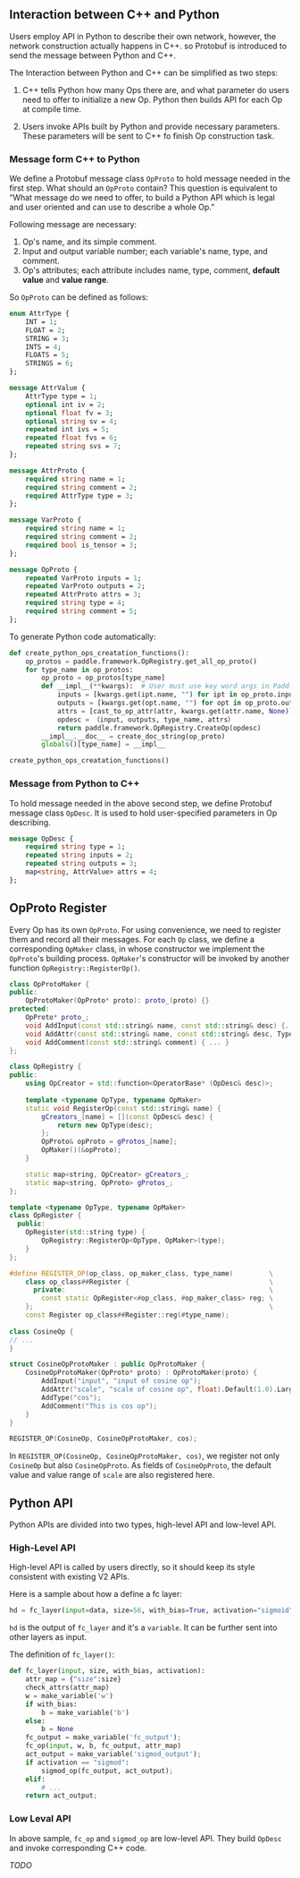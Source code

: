 ## Interaction between C++ and Python

Users employ API in Python to describe their own network, however, the network construction actually happens in C++. so Protobuf is introduced to send the message between Python and C++. 

The Interaction between Python and C++ can be simplified as two steps:

1. C++ tells Python how many Ops there are, and what parameter do users need to offer to initialize a new Op. Python then builds API for each Op at compile time.

2. Users invoke APIs built by Python and provide necessary parameters. These parameters will be sent to C++ fo finish Op construction task.

### Message form C++ to Python

We define a Protobuf message class `OpProto` to hold message needed in the first step. What should an `OpProto` contain? This question is equivalent to “What message do we need to offer, to build a Python API which is legal and user oriented and can use to describe a whole Op.”

Following message are necessary:

1. Op's name, and its simple comment.
2. Input and output variable number; each variable's name, type, and comment.
3. Op's attributes; each attribute includes name, type, comment, **default value** and **value range**.

So `OpProto` can be defined as follows:

```proto
enum AttrType {
	INT = 1;
	FLOAT = 2;
	STRING = 3;
	INTS = 4;
	FLOATS = 5;
	STRINGS = 6;
};

message AttrValue {
	AttrType type = 1;
	optional int iv = 2;
	optional float fv = 3;
	optional string sv = 4;
	repeated int ivs = 5;
	repeated float fvs = 6;
	repeated string svs = 7;
};

message AttrProto {
	required string name = 1;
	required string comment = 2;
	required AttrType type = 3;
};

message VarProto {
	required string name = 1;
	required string comment = 2;
	required bool is_tensor = 3;
};

message OpProto {
	repeated VarProto inputs = 1;
	repeated VarProto outputs = 2;
	repeated AttrProto attrs = 3;
	required string type = 4;
	required string comment = 5;
};
```

To generate Python code automatically:

```python
def create_python_ops_creatation_functions():
	op_protos = paddle.framework.OpRegistry.get_all_op_proto()
	for type_name in op_protos:
		op_proto = op_protos[type_name]
		def __impl__(**kwargs):  # User must use key word args in Paddle API
			inputs = [kwargs.get(ipt.name, "") for ipt in op_proto.inputs]
			outputs = [kwargs.get(opt.name, "") for opt in op_proto.outputs]
			attrs = [cast_to_op_attr(attr, kwargs.get(attr.name, None)) for attr in op_proto.attrs]
			opdesc = （input, outputs, type_name, attrs）
			return paddle.framework.OpRegistry.CreateOp(opdesc)
		__impl__.__doc__ = create_doc_string(op_proto)
		globals()[type_name] = __impl__

create_python_ops_creatation_functions()
```

### Message from Python to C++

To hold message needed in the above second step, we define Protobuf message class `OpDesc`. It is used to hold user-specified parameters in Op describing.

```proto
message OpDesc {
	required string type = 1;	
	repeated string inputs = 2;
	repeated string outputs = 3;
	map<string, AttrValue> attrs = 4;
};
```

## OpProto Register

Every Op has its own `OpProto`. For using convenience, we need to register them and record all their messages. For each `Op` class, we define a corresponding `OpMaker` class, in whose constructor we implement the `OpProto`'s building process. `OpMaker`'s constructor will be invoked by another function `OpRegistry::RegisterOp()`.

```cpp
class OpProtoMaker {
public:
	OpProtoMaker(OpProto* proto): proto_(proto) {}
protected:
	OpProto* proto_;
	void AddInput(const std::string& name, const std::string& desc) {...}
	void AddAttr(const std::string& name, const std::string& desc, TypeId type) {...}
	void AddComment(const std::string& comment) { ... }
};

class OpRegistry {
public:
	using OpCreator = std::function<OperatorBase* (OpDesc& desc)>;
	
	template <typename OpType, typename OpMaker>
	static void RegisterOp(const std::string& name) {
		gCreators_[name] = [](const OpDesc& desc) {
			return new OpType(desc);
		};
		OpProto& opProto = gProtos_[name];
		OpMaker()(&opProto);
	}

	static map<string, OpCreator> gCreators_;
	static map<string, OpProto> gProtos_;
};

template <typename OpType, typename OpMaker>
class OpRegister {
  public:
    OpRegister(std::string type) {
        OpRegistry::RegisterOp<OpType, OpMaker>(type);
    }
};

#define REGISTER_OP(op_class, op_maker_class, type_name)         \
    class op_class##Register {                                   \
      private:                                                   \
        const static OpRegister<#op_class, #op_maker_class> reg; \
    };                                                           \
    const Register op_class##Register::reg(#type_name);
    
class CosineOp {
// ...
}

struct CosineOpProtoMaker : public OpProtoMaker {
	CosineOpProtoMaker(OpProto* proto) : OpProtoMaker(proto) {
		AddInput("input", "input of cosine op");
		AddAttr("scale", "scale of cosine op", float).Default(1.0).LargerThan(0.0);
		AddType("cos");
		AddComment("This is cos op");
	}
}

REGISTER_OP(CosineOp, CosineOpProtoMaker, cos);
```

In `REGISTER_OP(CosineOp, CosineOpProtoMaker, cos)`, we register not only `CosineOp` but also `CosineOpProto`. As fields of `CosineOpProto`, the default value and value range of `scale` are also registered here. 

## Python API

Python  APIs are divided into two types, high-level API and low-level API.

### High-Level API

High-level API is called by users directly, so it should keep its style consistent with existing V2 APIs.

Here is a sample about how a define a fc layer:

```python
hd = fc_layer(input=data, size=56, with_bias=True, activation="sigmoid");
```

`hd` is the output of `fc_layer` and it's a `variable`. It can be further sent into other layers as input.

The definition of `fc_layer()`:

```python
def fc_layer(input, size, with_bias, activation):
	attr_map = {"size":size}
	check_attrs(attr_map)
	w = make_variable('w')
	if with_bias:
		b = make_variable('b')
	else:
		b = None
	fc_output = make_variable('fc_output');
	fc_op(input, w, b, fc_output, attr_map)
	act_output = make_variable('sigmod_output');
	if activation == "sigmod":
		sigmod_op(fc_output, act_output);
	elif:
		# ...
	return act_output;
``` 

### Low Leval API

In above sample, `fc_op` and `sigmod_op` are low-level API. They build `OpDesc` and invoke corresponding C++ code.

*TODO*
